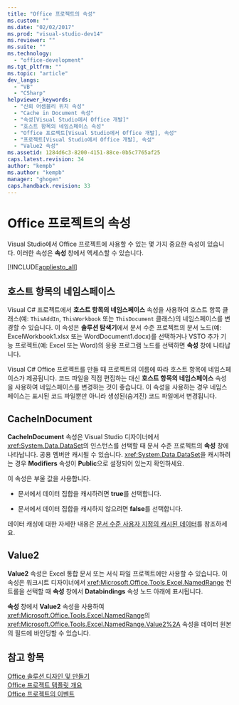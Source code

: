```yaml
---
title: "Office 프로젝트의 속성"
ms.custom: ""
ms.date: "02/02/2017"
ms.prod: "visual-studio-dev14"
ms.reviewer: ""
ms.suite: ""
ms.technology: 
  - "office-development"
ms.tgt_pltfrm: ""
ms.topic: "article"
dev_langs: 
  - "VB"
  - "CSharp"
helpviewer_keywords: 
  - "신뢰 어셈블리 위치 속성"
  - "Cache in Document 속성"
  - "속성[Visual Studio에서 Office 개발]"
  - "호스트 항목의 네임스페이스 속성"
  - "Office 프로젝트[Visual Studio에서 Office 개발], 속성"
  - "프로젝트[Visual Studio에서 Office 개발], 속성"
  - "Value2 속성"
ms.assetid: 1284d6c3-8200-4151-88ce-0b5c7765af25
caps.latest.revision: 34
author: "kempb"
ms.author: "kempb"
manager: "ghogen"
caps.handback.revision: 33
---
```

# Office 프로젝트의 속성
  Visual Studio에서 Office 프로젝트에 사용할 수 있는 몇 가지 중요한 속성이 있습니다. 이러한 속성은 **속성** 창에서 액세스할 수 있습니다.  
  
 [!INCLUDE[appliesto_all](../vsto/includes/appliesto-all-md.md)]  
  
## 호스트 항목의 네임스페이스  
 Visual C\# 프로젝트에서 **호스트 항목의 네임스페이스** 속성을 사용하여 호스트 항목 클래스\(예: `ThisAddIn`, `ThisWorkbook` 또는 `ThisDocument` 클래스\)의 네임스페이스를 변경할 수 있습니다. 이 속성은 **솔루션 탐색기**에서 문서 수준 프로젝트의 문서 노드\(예: ExcelWorkbook1.xlsx 또는 WordDocument1.docx\)를 선택하거나 VSTO 추가 기능 프로젝트\(예: Excel 또는 Word\)의 응용 프로그램 노드를 선택하면 **속성** 창에 나타납니다.  
  
 Visual C\# Office 프로젝트를 만들 때 프로젝트의 이름에 따라 호스트 항목에 네임스페이스가 제공됩니다. 코드 파일을 직접 편집하는 대신 **호스트 항목의 네임스페이스** 속성을 사용하여 네임스페이스를 변경하는 것이 좋습니다. 이 속성을 사용하는 경우 네임스페이스는 표시된 코드 파일뿐만 아니라 생성된\(숨겨진\) 코드 파일에서 변경됩니다.  
  
## CacheInDocument  
 **CacheInDocument** 속성은 Visual Studio 디자이너에서 <xref:System.Data.DataSet>의 인스턴스를 선택할 때 문서 수준 프로젝트의 **속성** 창에 나타납니다. 공용 멤버만 캐시될 수 있습니다. <xref:System.Data.DataSet>을 캐시하려는 경우 **Modifiers** 속성이 **Public**으로 설정되어 있는지 확인하세요.  
  
 이 속성은 부울 값을 사용합니다.  
  
-   문서에서 데이터 집합을 캐시하려면 **true**를 선택합니다.  
  
-   문서에서 데이터 집합을 캐시하지 않으려면 **false**를 선택합니다.  
  
 데이터 캐싱에 대한 자세한 내용은 [문서 수준 사용자 지정의 캐시된 데이터](../vsto/cached-data-in-document-level-customizations.md)를 참조하세요.  
  
## Value2  
 **Value2** 속성은 Excel 통합 문서 또는 서식 파일 프로젝트에만 사용할 수 있습니다. 이 속성은 워크시트 디자이너에서 <xref:Microsoft.Office.Tools.Excel.NamedRange> 컨트롤을 선택할 때 **속성** 창에서 **Databindings** 속성 노드 아래에 표시됩니다.  
  
 **속성** 창에서 **Value2** 속성을 사용하여 <xref:Microsoft.Office.Tools.Excel.NamedRange>의 <xref:Microsoft.Office.Tools.Excel.NamedRange.Value2%2A> 속성을 데이터 원본의 필드에 바인딩할 수 있습니다.  
  
## 참고 항목  
 [Office 솔루션 디자인 및 만들기](../vsto/designing-and-creating-office-solutions.md)   
 [Office 프로젝트 템플릿 개요](../vsto/office-project-templates-overview.md)   
 [Office 프로젝트의 이벤트](../vsto/events-in-office-projects.md)  
  
  